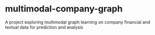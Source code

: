 # multimodal-company-graph
A project exploring multimodal graph learning on company financial and textual data for prediction and analysis

